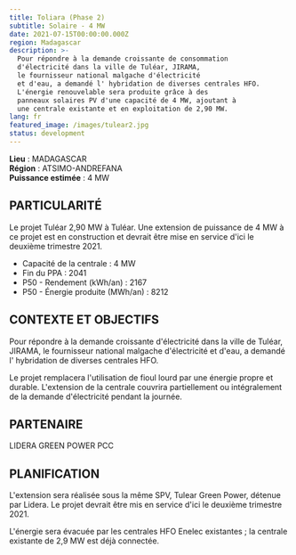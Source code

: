 ```yaml
---
title: Toliara (Phase 2)
subtitle: Solaire - 4 MW
date: 2021-07-15T00:00:00.000Z
region: Madagascar
description: >-
  Pour répondre à la demande croissante de consommation 
  d'électricité dans la ville de Tuléar, JIRAMA,
  le fournisseur national malgache d'électricité
  et d'eau, a demandé l' hybridation de diverses centrales HFO.
  L'énergie renouvelable sera produite grâce à des
  panneaux solaires PV d'une capacité de 4 MW, ajoutant à
  une centrale existante et en exploitation de 2,90 MW.
lang: fr
featured_image: /images/tulear2.jpg
status: development
---
```

**Lieu** : MADAGASCAR<br>
**Région** : ATSIMO-ANDREFANA<br>
**Puissance estimée** : 4 MW<br>

## PARTICULARITÉ

Le projet Tuléar  2,90 MW à Tuléar.
Une extension de puissance de 4 MW à ce projet est en construction et devrait être mise en service d'ici le deuxième trimestre 2021.

* Capacité de la centrale : 4 MW
* Fin du PPA : 2041
* P50 - Rendement (kWh/an) : 2167
* P50 - Énergie produite (MWh/an) : 8212

## CONTEXTE ET OBJECTIFS

Pour répondre à la demande croissante d'électricité dans la ville de Tuléar, JIRAMA, le fournisseur national malgache d'électricité et d'eau, a demandé l' hybridation de diverses centrales HFO.

Le projet remplacera l'utilisation de fioul lourd par une énergie propre et durable. L'extension de la centrale couvrira partiellement ou intégralement de la demande d'électricité pendant la journée.

## PARTENAIRE

LIDERA GREEN POWER PCC

## PLANIFICATION

L'extension sera réalisée sous la même SPV, Tulear Green Power, détenue par Lidera. Le projet devrait être mis en service d'ici le deuxième trimestre 2021.

L'énergie sera évacuée par les centrales HFO Enelec existantes ; la centrale existante de 2,9 MW est déjà connectée.
